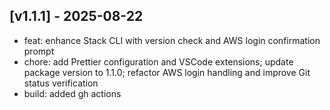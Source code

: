 ## [v1.1.1] - 2025-08-22

- feat: enhance Stack CLI with version check and AWS login confirmation prompt
- chore: add Prettier configuration and VSCode extensions; update package version to 1.1.0; refactor AWS login handling and improve Git status verification
- build: added gh actions


